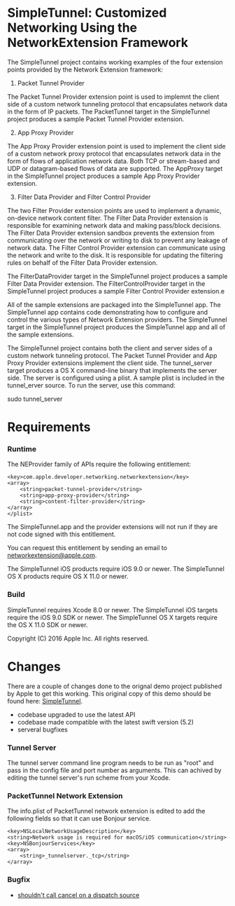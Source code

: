# SimpleTunnel: Customized Networking Using the NetworkExtension Framework

The SimpleTunnel project contains working examples of the four extension points provided by the Network Extension framework:

1. Packet Tunnel Provider

The Packet Tunnel Provider extension point is used to implemnt the client side of a custom network tunneling protocol that encapsulates network data in the form of IP packets. The PacketTunnel target in the SimpleTunnel project produces a sample Packet Tunnel Provider extension.

2. App Proxy Provider

The App Proxy Provider extension point is used to implement the client side of a custom network proxy protocol that encapsulates network data in the form of flows of application network data. Both TCP or stream-based and UDP or datagram-based flows of data are supported. The AppProxy target in the SimpleTunnel project produces a sample App Proxy Provider extension.

3. Filter Data Provider and Filter Control Provider

The two Filter Provider extension points are used to implement a dynamic, on-device network content filter. The Filter Data Provider extension is responsible for examining network data and making pass/block decisions. The Filter Data Provider extension sandbox prevents the extension from communicating over the network or writing to disk to prevent any leakage of network data. The Filter Control Provider extension can communicate using the network and write to the disk. It is responsible for updating the filtering rules on behalf of the Filter Data Provider extension.

The FilterDataProvider target in the SimpleTunnel project produces a sample Filter Data Provider extension. The FilterControlProvider target in the SimpleTunnel project produces a sample Filter Control Provider extension.e

All of the sample extensions are packaged into the SimpleTunnel app. The SimpleTunnel app contains code demonstrating how to configure and control the various types of Network Extension providers. The SimpleTunnel target in the SimpleTunnel project produces the SimpleTunnel app and all of the sample extensions.

The SimpleTunnel project contains both the client and server sides of a custom network tunneling protocol. The Packet Tunnel Provider and App Proxy Provider extensions implement the client side. The tunnel_server target produces a OS X command-line binary that implements the server side. The server is configured using a plist. A sample plist is included in the tunnel_erver source. To run the server, use this command:

sudo tunnel_server <port> <path-to-config-plist>

# Requirements

### Runtime

The NEProvider family of APIs require the following entitlement:

```
<key>com.apple.developer.networking.networkextension</key>
<array>
	<string>packet-tunnel-provider</string>
	<string>app-proxy-provider</string>
	<string>content-filter-provider</string>
</array>
</plist>
```

The SimpleTunnel.app and the provider extensions will not run if they are not code signed with this entitlement.

You can request this entitlement by sending an email to networkextension@apple.com.

The SimpleTunnel iOS products require iOS 9.0 or newer.
The SimpleTunnel OS X products require OS X 11.0 or newer.

### Build

SimpleTunnel requires Xcode 8.0 or newer.
The SimpleTunnel iOS targets require the iOS 9.0 SDK or newer.
The SimpleTunnel OS X targets require the OS X 11.0 SDK or newer.

Copyright (C) 2016 Apple Inc. All rights reserved.

# Changes 

There are a couple of changes done to the orignal demo project published by Apple to get this working. 
This original copy of this demo should be found here: [SimpleTunnel](https://github.com/robovm/apple-ios-samples/tree/master/SimpleTunnelCustomizedNetworkingUsingtheNetworkExtensionFramework). 

- codebase upgraded to use the latest API
- codebase made compatible with the latest swift version (5.2)
- serveral bugfixes 

### Tunnel Server 

The tunnel server command line program needs to be run as "root" and pass in the config file and port number as arguments. 
This can achived by editing the tunnel server's run scheme from your Xcode. 

### PacketTunnel Network Extension 

The info.plist of PacketTunnel network extension is edited to add the following fields so that it can use Bonjour service. 

```
<key>NSLocalNetworkUsageDescription</key>
<string>Network usage is required for macOS/iOS communication</string>
<key>NSBonjourServices</key>
<array>
    <string>_tunnelserver._tcp</string>
</array>
```

### Bugfix 
- [shouldn't call cancel on a dispatch source](https://github.com/Alex1989Wang/SimpleTunnel-Apple/pull/3)

